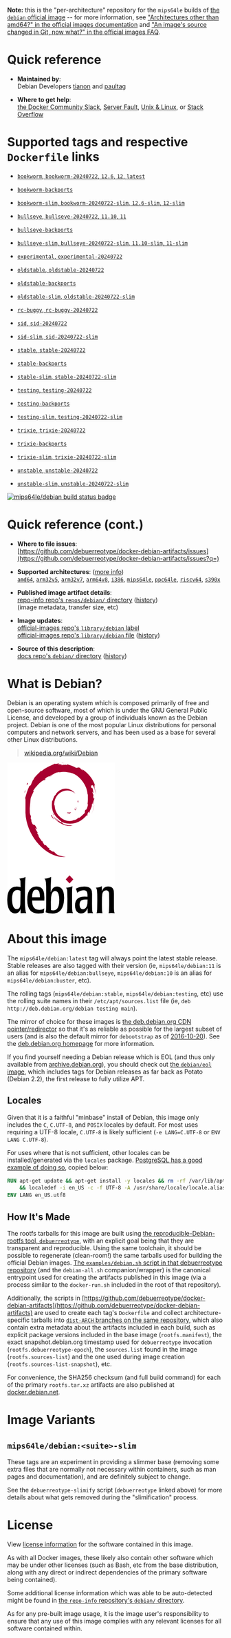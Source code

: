 <!--

********************************************************************************

WARNING:

    DO NOT EDIT "debian/README.md"

    IT IS AUTO-GENERATED

    (from the other files in "debian/" combined with a set of templates)

********************************************************************************

-->

**Note:** this is the "per-architecture" repository for the `mips64le` builds of [the `debian` official image](https://hub.docker.com/_/debian) -- for more information, see ["Architectures other than amd64?" in the official images documentation](https://github.com/docker-library/official-images#architectures-other-than-amd64) and ["An image's source changed in Git, now what?" in the official images FAQ](https://github.com/docker-library/faq#an-images-source-changed-in-git-now-what).

# Quick reference

-	**Maintained by**:  
	Debian Developers [tianon](https://qa.debian.org/developer.php?login=tianon) and [paultag](https://qa.debian.org/developer.php?login=paultag)

-	**Where to get help**:  
	[the Docker Community Slack](https://dockr.ly/comm-slack), [Server Fault](https://serverfault.com/help/on-topic), [Unix & Linux](https://unix.stackexchange.com/help/on-topic), or [Stack Overflow](https://stackoverflow.com/help/on-topic)

# Supported tags and respective `Dockerfile` links

-	[`bookworm`, `bookworm-20240722`, `12.6`, `12`, `latest`](https://github.com/debuerreotype/docker-debian-artifacts/blob/507ee5c1cda7f277364783749231e47b1b8cb5f5/bookworm/Dockerfile)

-	[`bookworm-backports`](https://github.com/debuerreotype/docker-debian-artifacts/blob/507ee5c1cda7f277364783749231e47b1b8cb5f5/bookworm/backports/Dockerfile)

-	[`bookworm-slim`, `bookworm-20240722-slim`, `12.6-slim`, `12-slim`](https://github.com/debuerreotype/docker-debian-artifacts/blob/507ee5c1cda7f277364783749231e47b1b8cb5f5/bookworm/slim/Dockerfile)

-	[`bullseye`, `bullseye-20240722`, `11.10`, `11`](https://github.com/debuerreotype/docker-debian-artifacts/blob/507ee5c1cda7f277364783749231e47b1b8cb5f5/bullseye/Dockerfile)

-	[`bullseye-backports`](https://github.com/debuerreotype/docker-debian-artifacts/blob/507ee5c1cda7f277364783749231e47b1b8cb5f5/bullseye/backports/Dockerfile)

-	[`bullseye-slim`, `bullseye-20240722-slim`, `11.10-slim`, `11-slim`](https://github.com/debuerreotype/docker-debian-artifacts/blob/507ee5c1cda7f277364783749231e47b1b8cb5f5/bullseye/slim/Dockerfile)

-	[`experimental`, `experimental-20240722`](https://github.com/debuerreotype/docker-debian-artifacts/blob/507ee5c1cda7f277364783749231e47b1b8cb5f5/experimental/Dockerfile)

-	[`oldstable`, `oldstable-20240722`](https://github.com/debuerreotype/docker-debian-artifacts/blob/507ee5c1cda7f277364783749231e47b1b8cb5f5/oldstable/Dockerfile)

-	[`oldstable-backports`](https://github.com/debuerreotype/docker-debian-artifacts/blob/507ee5c1cda7f277364783749231e47b1b8cb5f5/oldstable/backports/Dockerfile)

-	[`oldstable-slim`, `oldstable-20240722-slim`](https://github.com/debuerreotype/docker-debian-artifacts/blob/507ee5c1cda7f277364783749231e47b1b8cb5f5/oldstable/slim/Dockerfile)

-	[`rc-buggy`, `rc-buggy-20240722`](https://github.com/debuerreotype/docker-debian-artifacts/blob/507ee5c1cda7f277364783749231e47b1b8cb5f5/rc-buggy/Dockerfile)

-	[`sid`, `sid-20240722`](https://github.com/debuerreotype/docker-debian-artifacts/blob/507ee5c1cda7f277364783749231e47b1b8cb5f5/sid/Dockerfile)

-	[`sid-slim`, `sid-20240722-slim`](https://github.com/debuerreotype/docker-debian-artifacts/blob/507ee5c1cda7f277364783749231e47b1b8cb5f5/sid/slim/Dockerfile)

-	[`stable`, `stable-20240722`](https://github.com/debuerreotype/docker-debian-artifacts/blob/507ee5c1cda7f277364783749231e47b1b8cb5f5/stable/Dockerfile)

-	[`stable-backports`](https://github.com/debuerreotype/docker-debian-artifacts/blob/507ee5c1cda7f277364783749231e47b1b8cb5f5/stable/backports/Dockerfile)

-	[`stable-slim`, `stable-20240722-slim`](https://github.com/debuerreotype/docker-debian-artifacts/blob/507ee5c1cda7f277364783749231e47b1b8cb5f5/stable/slim/Dockerfile)

-	[`testing`, `testing-20240722`](https://github.com/debuerreotype/docker-debian-artifacts/blob/507ee5c1cda7f277364783749231e47b1b8cb5f5/testing/Dockerfile)

-	[`testing-backports`](https://github.com/debuerreotype/docker-debian-artifacts/blob/507ee5c1cda7f277364783749231e47b1b8cb5f5/testing/backports/Dockerfile)

-	[`testing-slim`, `testing-20240722-slim`](https://github.com/debuerreotype/docker-debian-artifacts/blob/507ee5c1cda7f277364783749231e47b1b8cb5f5/testing/slim/Dockerfile)

-	[`trixie`, `trixie-20240722`](https://github.com/debuerreotype/docker-debian-artifacts/blob/507ee5c1cda7f277364783749231e47b1b8cb5f5/trixie/Dockerfile)

-	[`trixie-backports`](https://github.com/debuerreotype/docker-debian-artifacts/blob/507ee5c1cda7f277364783749231e47b1b8cb5f5/trixie/backports/Dockerfile)

-	[`trixie-slim`, `trixie-20240722-slim`](https://github.com/debuerreotype/docker-debian-artifacts/blob/507ee5c1cda7f277364783749231e47b1b8cb5f5/trixie/slim/Dockerfile)

-	[`unstable`, `unstable-20240722`](https://github.com/debuerreotype/docker-debian-artifacts/blob/507ee5c1cda7f277364783749231e47b1b8cb5f5/unstable/Dockerfile)

-	[`unstable-slim`, `unstable-20240722-slim`](https://github.com/debuerreotype/docker-debian-artifacts/blob/507ee5c1cda7f277364783749231e47b1b8cb5f5/unstable/slim/Dockerfile)

[![mips64le/debian build status badge](https://img.shields.io/jenkins/s/https/doi-janky.infosiftr.net/job/multiarch/job/mips64le/job/debian.svg?label=mips64le/debian%20%20build%20job)](https://doi-janky.infosiftr.net/job/multiarch/job/mips64le/job/debian/)

# Quick reference (cont.)

-	**Where to file issues**:  
	[https://github.com/debuerreotype/docker-debian-artifacts/issues](https://github.com/debuerreotype/docker-debian-artifacts/issues?q=)

-	**Supported architectures**: ([more info](https://github.com/docker-library/official-images#architectures-other-than-amd64))  
	[`amd64`](https://hub.docker.com/r/amd64/debian/), [`arm32v5`](https://hub.docker.com/r/arm32v5/debian/), [`arm32v7`](https://hub.docker.com/r/arm32v7/debian/), [`arm64v8`](https://hub.docker.com/r/arm64v8/debian/), [`i386`](https://hub.docker.com/r/i386/debian/), [`mips64le`](https://hub.docker.com/r/mips64le/debian/), [`ppc64le`](https://hub.docker.com/r/ppc64le/debian/), [`riscv64`](https://hub.docker.com/r/riscv64/debian/), [`s390x`](https://hub.docker.com/r/s390x/debian/)

-	**Published image artifact details**:  
	[repo-info repo's `repos/debian/` directory](https://github.com/docker-library/repo-info/blob/master/repos/debian) ([history](https://github.com/docker-library/repo-info/commits/master/repos/debian))  
	(image metadata, transfer size, etc)

-	**Image updates**:  
	[official-images repo's `library/debian` label](https://github.com/docker-library/official-images/issues?q=label%3Alibrary%2Fdebian)  
	[official-images repo's `library/debian` file](https://github.com/docker-library/official-images/blob/master/library/debian) ([history](https://github.com/docker-library/official-images/commits/master/library/debian))

-	**Source of this description**:  
	[docs repo's `debian/` directory](https://github.com/docker-library/docs/tree/master/debian) ([history](https://github.com/docker-library/docs/commits/master/debian))

# What is Debian?

Debian is an operating system which is composed primarily of free and open-source software, most of which is under the GNU General Public License, and developed by a group of individuals known as the Debian project. Debian is one of the most popular Linux distributions for personal computers and network servers, and has been used as a base for several other Linux distributions.

> [wikipedia.org/wiki/Debian](https://en.wikipedia.org/wiki/Debian)

![logo](https://raw.githubusercontent.com/docker-library/docs/b449be7df57e9ed9086bb5821bfb5d6cdc5d67a4/debian/logo.png)

# About this image

The `mips64le/debian:latest` tag will always point the latest stable release. Stable releases are also tagged with their version (ie, `mips64le/debian:11` is an alias for `mips64le/debian:bullseye`, `mips64le/debian:10` is an alias for `mips64le/debian:buster`, etc).

The rolling tags (`mips64le/debian:stable`, `mips64le/debian:testing`, etc) use the rolling suite names in their `/etc/apt/sources.list` file (ie, `deb http://deb.debian.org/debian testing main`).

The mirror of choice for these images is [the deb.debian.org CDN pointer/redirector](https://deb.debian.org) so that it's as reliable as possible for the largest subset of users (and is also the default mirror for `debootstrap` as of [2016-10-20](https://anonscm.debian.org/cgit/d-i/debootstrap.git/commit/?id=9e8bc60ad1ccf3a25ce7890526b70059f3e770de)). See the [deb.debian.org homepage](https://deb.debian.org) for more information.

If you find yourself needing a Debian release which is EOL (and thus only available from [archive.debian.org](http://archive.debian.org)), you should check out [the `debian/eol` image](https://hub.docker.com/r/debian/eol/), which includes tags for Debian releases as far back as Potato (Debian 2.2), the first release to fully utilize APT.

## Locales

Given that it is a faithful "minbase" install of Debian, this image only includes the `C`, `C.UTF-8`, and `POSIX` locales by default. For most uses requiring a UTF-8 locale, `C.UTF-8` is likely sufficient (`-e LANG=C.UTF-8` or `ENV LANG C.UTF-8`).

For uses where that is not sufficient, other locales can be installed/generated via the `locales` package. [PostgreSQL has a good example of doing so](https://github.com/docker-library/postgres/blob/69bc540ecfffecce72d49fa7e4a46680350037f9/9.6/Dockerfile#L21-L24), copied below:

```dockerfile
RUN apt-get update && apt-get install -y locales && rm -rf /var/lib/apt/lists/* \
	&& localedef -i en_US -c -f UTF-8 -A /usr/share/locale/locale.alias en_US.UTF-8
ENV LANG en_US.utf8
```

## How It's Made

The rootfs tarballs for this image are built using [the reproducible-Debian-rootfs tool, `debuerreotype`](https://github.com/debuerreotype/debuerreotype), with an explicit goal being that they are transparent and reproducible. Using the same toolchain, it should be possible to regenerate (clean-room!) the same tarballs used for building the official Debian images. [The `examples/debian.sh` script in that debuerreotype repository](https://github.com/debuerreotype/debuerreotype/blob/master/examples/debian.sh) (and the `debian-all.sh` companion/wrapper) is the canonical entrypoint used for creating the artifacts published in this image (via a process similar to the `docker-run.sh` included in the root of that repository).

Additionally, the scripts in [https://github.com/debuerreotype/docker-debian-artifacts](https://github.com/debuerreotype/docker-debian-artifacts) are used to create each tag's `Dockerfile` and collect architecture-specific tarballs into [`dist-ARCH` branches on the same repository](https://github.com/debuerreotype/docker-debian-artifacts/branches), which also contain extra metadata about the artifacts included in each build, such as explicit package versions included in the base image (`rootfs.manifest`), the exact snapshot.debian.org timestamp used for `debuerreotype` invocation (`rootfs.debuerreotype-epoch`), the `sources.list` found in the image (`rootfs.sources-list`) and the one used during image creation (`rootfs.sources-list-snapshot`), etc.

For convenience, the SHA256 checksum (and full build command) for each of the primary `rootfs.tar.xz` artifacts are also published at [docker.debian.net](https://docker.debian.net/).

# Image Variants

## `mips64le/debian:<suite>-slim`

These tags are an experiment in providing a slimmer base (removing some extra files that are normally not necessary within containers, such as man pages and documentation), and are definitely subject to change.

See the `debuerreotype-slimify` script (`debuerreotype` linked above) for more details about what gets removed during the "slimification" process.

# License

View [license information](https://www.debian.org/social_contract#guidelines) for the software contained in this image.

As with all Docker images, these likely also contain other software which may be under other licenses (such as Bash, etc from the base distribution, along with any direct or indirect dependencies of the primary software being contained).

Some additional license information which was able to be auto-detected might be found in [the `repo-info` repository's `debian/` directory](https://github.com/docker-library/repo-info/tree/master/repos/debian).

As for any pre-built image usage, it is the image user's responsibility to ensure that any use of this image complies with any relevant licenses for all software contained within.
